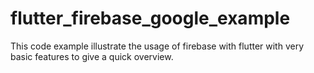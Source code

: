 # flutter_firebase_google_example
This code example illustrate the usage of firebase with flutter with very basic features to give a quick overview. 
